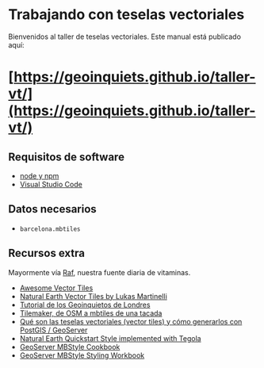 # Trabajando con teselas vectoriales

Bienvenidos al taller de teselas vectoriales. Este manual está publicado aquí:

# [https://geoinquiets.github.io/taller-vt/](https://geoinquiets.github.io/taller-vt/)


## Requisitos de software

* [node y npm](https://nodejs.org/es/download/package-manager/#distribuciones-de-linux-basadas-en-debian-y-ubuntu)
* [Visual Studio Code](https://code.visualstudio.com/docs/setup/linux#_debian-and-ubuntu-based-distributions)


## Datos necesarios

* `barcelona.mbtiles`


## Recursos extra

Mayormente vía [Raf](https://twitter.com/fakeraf), nuestra fuente diaria de vitaminas. 

* [Awesome Vector Tiles](https://github.com/mapbox/awesome-vector-tiles) 
* [Natural Earth Vector Tiles by Lukas Martinelli](https://github.com/lukasmartinelli/naturalearthtiles)
* [Tutorial de los Geoinquietos de Londres](https://geovation.github.io/build-your-own-static-vector-tile-pipeline)
* [Tilemaker, de OSM a mbtiles de una tacada](https://github.com/systemed/tilemaker)
* [Qué son las teselas vectoriales (vector tiles) y cómo generarlos con PostGIS / GeoServer](https://mappinggis.com/2017/09/que-son-los-vector-tiles-y-como-generarlos-con-geoserver/)
* [Natural Earth Quickstart Style implemented with Tegola](http://www.gretchenpeterson.com/blog/archives/4901)
* [GeoServer MBStyle Cookbook](http://docs.geoserver.org/stable/en/user/styling/mbstyle/cookbook/index.html)
* [GeoServer MBStyle Styling Workbook](http://docs.geoserver.org/stable/en/user/styling/workshop/mbstyle/index.html)
